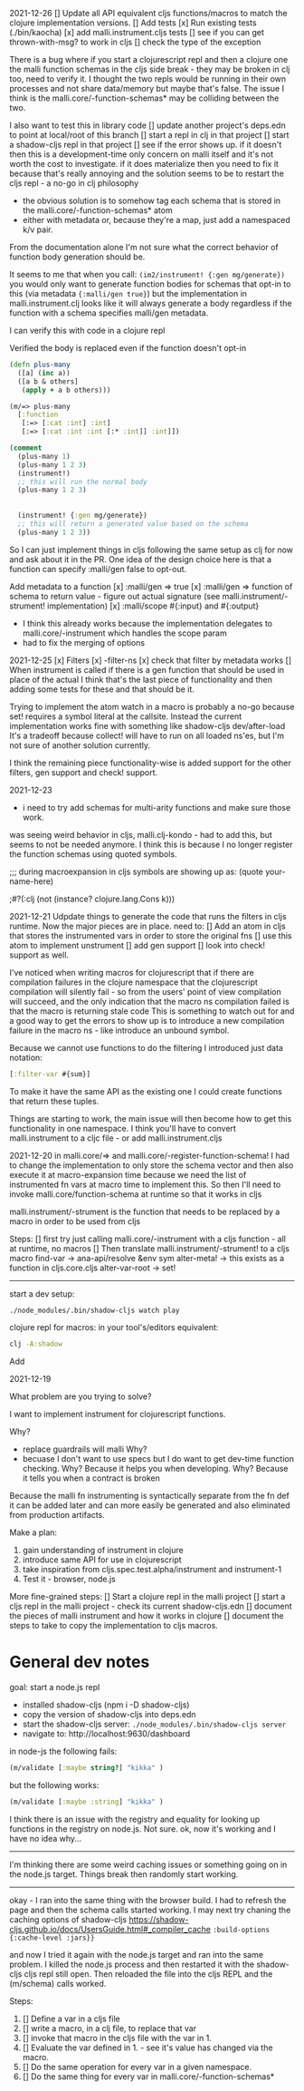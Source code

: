 2021-12-26
[] Update all API equivalent cljs functions/macros to match the clojure implementation versions.
[] Add tests
  [x] Run existing tests (./bin/kaocha)
  [x] add malli.instrument.cljs tests
  [] see if you can get thrown-with-msg? to work in cljs
   [] check the type of the exception 

There is a bug where if you start a clojurescript repl and then a clojure one the malli function schemas in the cljs side 
break - they may be broken in clj too, need to verify it.
I thought the two repls would be running in their own processes and not share data/memory but maybe that's false.
The issue I think is the malli.core/-function-schemas* may be colliding between the two.

I also want to test this in library code 
[] update another project's deps.edn to point at local/root of this branch
[] start a repl in clj in that project 
[] start a shadow-cljs repl in that project
[] see if the error shows up.
  if it doesn't then this is a development-time only concern on malli itself and it's not worth the cost to investigate.
  if it does materialize then you need to fix it because that's really annoying and the solution seems to be to restart the cljs 
 repl - a no-go in clj philosophy
  - the obvious solution is to somehow tag each schema that is stored in the malli.core/-function-schemas* atom
  - either with metadata or, because they're a map, just add a namespaced k/v pair.

From the documentation alone I'm not sure what the correct behavior of function body generation should be.

It seems to me that when you call: `(im2/instrument! {:gen mg/generate})`
you would only want to generate function bodies for schemas that opt-in to this (via metadata `{:malli/gen true}`)
but the implementation in malli.instrument.clj looks like it will always generate a body regardless if the function with 
a schema specifies malli/gen metadata.

I can verify this with code in a clojure repl

Verified the body is replaced even if the function doesn't opt-in

```clojure 
(defn plus-many
  ([a] (inc a))
  ([a b & others]
   (apply + a b others)))

(m/=> plus-many
  [:function
   [:=> [:cat :int] :int]
   [:=> [:cat :int :int [:* :int]] :int]])

(comment
  (plus-many 1)
  (plus-many 1 2 3)
  (instrument!)
  ;; this will run the normal body
  (plus-many 1 2 3)
  
  
  (instrument! {:gen mg/generate})
  ;; this will return a generated value based on the schema
  (plus-many 1 2 3))
```

So I can just implement things in cljs following the same setup as clj for now and ask about it in the PR.
One idea of the design choice here is that a function can specify :malli/gen false to opt-out.

Add metadata to a function
[x] :malli/gen  => true
[x] :malli/gen  => function of schema to return value - figure out actual signature (see malli.instrument/-strument! implementation)
[x] :malli/scope #{:input} and #{:output}
  - I think this already works because the implementation delegates to  malli.core/-instrument which handles the scope param
  - had to fix the merging of options

2021-12-25
[x] Filters
  [x] -filter-ns
  [x] check that filter by metadata works
[] When instrument is called if there is a gen function that should be used in place of the actual
I think that's the last piece of functionality and then adding some tests for these and that should be it.


Trying to implement the atom watch in a macro is probably a no-go because set! requires a symbol literal at the callsite.
Instead the current implementation works fine with something like shadow-cljs dev/after-load
It's a tradeoff because collect! will have to run on all loaded ns'es, but I'm not sure of another solution currently.

I think the remaining piece functionality-wise is added support for the other filters, gen support and check! support.

2021-12-23

- i need to try add schemas for multi-arity functions and make sure those work.

was seeing weird behavior in cljs, malli.clj-kondo - had to add this, but seems to not be needed anymore.
I think this is because I no longer register the function schemas using quoted symbols.

;;; during macroexpansion in cljs symbols are showing up as: (quote your-name-here)

;#?(:clj (not (instance? clojure.lang.Cons k)))

2021-12-21
Udpdate things to generate the code that runs the filters in cljs runtime.
Now the major pieces are in place. need to:
[] Add an atom in cljs that stores the instrumented vars in order to store the original fns
[] use this atom to implement unstrument
[] add gen support
[] look into check! support as well.

I've noticed when writing macros for clojurescript that if there are compilation failures in the 
clojure namespace that the clojurescript compilation will silently fail - so from the users' point of view compilation 
will succeed, and the only indication that the macro ns compilation failed is that the macro is returning stale code 
This is something to watch out for and a good way to get the errors to show up is to introduce a new compilation failure
in the macro ns - like introduce an unbound symbol.

Because we cannot use functions to do the filtering I introduced just data notation:
```clojure
[:filter-var #{sum}]
```
To make it have the same API as the existing one I could create functions that return these tuples.


Things are starting to work, the main issue will then become how to get this functionality in one namespace. I think 
you'll have to convert malli.instrument to a cljc file - or add malli.instrument.cljs 

2021-12-20
in malli.core/=> and malli.core/-register-function-schema!
I had to change the implementation to only store the schema vector and then also execute it at macro-expansion time 
because we need the list of instrumented fn vars at macro time to implement this.
So then I'll need to invoke malli.core/function-schema at runtime so that it works in cljs

malli.instrument/-strument is the function that needs to be replaced by a macro in order to 
be used from cljs

Steps:
[] first try just calling malli.core/-instrument with a cljs function - all at runtime, no
macros
[] Then translate malli.instrument/-strument! to a cljs macro
find-var -> ana-api/resolve &env sym
alter-meta! ->  this exists as a function in cljs.core.cljs
alter-var-root -> set!

-------------------------

start a dev setup:
```bash
./node_modules/.bin/shadow-cljs watch play
```

clojure repl for macros:
in your tool's/editors equivalent:

```bash
clj -A:shadow
```

Add 

2021-12-19

What problem are you trying to solve?

I want to implement instrument for clojurescript functions.

Why? 
- replace guardrails will malli
Why?
- becuase I don't want to use specs but I do want to get dev-time function checking.
Why?
Because it helps you when developing.
Why?
Because it tells you when a contract is broken

Because the malli fn instrumenting is syntactically separate from the fn def it can be added later and can more easily 
be generated and also eliminated from production artifacts.

Make a plan:
1. gain understanding of instrument in clojure 
2. introduce same API for use in clojurescript
3. take inspiration from cljs.spec.test.alpha/instrument and instrument-1
4. Test it - browser, node.js

More fine-grained steps:
[] Start a clojure repl in the malli project
[] start a cljs repl in the malli project - check its current shadow-cljs.edn
[] document the pieces of malli instrument and how it works in clojure
[] document the steps to take to copy the implementation to cljs macros.

# General dev notes

goal: start a node.js repl 

- installed shadow-cljs (npm i -D shadow-cljs)
- copy the version of shadow-cljs into deps.edn
- start the shadow-cljs server: `./node_modules/.bin/shadow-cljs server`
- navigate to: http://localhost:9630/dashboard

in node-js the following fails:

```clojure 
(m/validate [:maybe string?] "kikka" )
```
but the following works:

```clojure 
(m/validate [:maybe :string] "kikka" )
```
I think there is an issue with the registry and equality for looking up functions in the registry on node.js.
Not sure.
ok, now it's working and I have no idea why...

--- 
I'm thinking there are some weird caching issues or something going on in the node.js target. 
Things break then randomly start working.


---- 

okay - I ran into the same thing with the browser build. I had to refresh the page and then
the schema calls started working.
I may next try chaning the caching options of shadow-cljs
https://shadow-cljs.github.io/docs/UsersGuide.html#_compiler_cache
`:build-options {:cache-level :jars}}`

and now I tried it again with the node.js target and ran into the same problem. I killed the node.js
process and then restarted it with the shadow-cljs cljs repl still open.
Then reloaded the file into the cljs REPL and the (m/schema) calls worked.


Steps:
1. [] Define a var in a cljs file
2. [] write a macro, in a clj file, to replace that var 
3. [] invoke that macro in the cljs file with the var in 1.
4. [] Evaluate the var defined in 1. - see it's value has changed via the macro.
5. [] Do the same operation for every var in a given namespace.
6. [] Do the same thing for every var in malli.core/-function-schemas*
